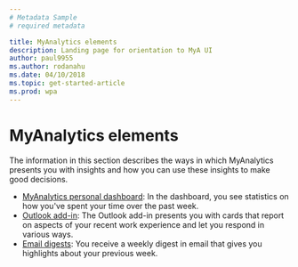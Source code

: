 ```yaml
---
# Metadata Sample
# required metadata

title: MyAnalytics elements
description: Landing page for orientation to MyA UI
author: paul9955
ms.author: rodanahu
ms.date: 04/10/2018
ms.topic: get-started-article
ms.prod: wpa
---
```


# MyAnalytics elements

The information in this section describes the ways in which MyAnalytics presents you with insights and how you can use these insights to make good decisions.

* [MyAnalytics personal dashboard](Dashboard.md): In the dashboard, you see statistics on how  you've spent your time over the past week. 
* [Outlook add-in](add-in.md): The Outlook add-in presents you with cards that  report on aspects of your recent work experience and let you respond in various ways.
* [Email digests](email-digests.md): You receive a weekly digest in email that gives you highlights about your previous week.
